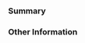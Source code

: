 ### Summary

<!-- Provide a general description of the code changes in your pull
request... were there any bugs you had fixed? If so, mention them. If
these bugs have open GitHub issues, be sure to tag them here as well,
to keep the conversation linked together. -->

### Other Information

<!-- If there's anything else that's important and relevant to your pull
request, mention that information here. This could include
benchmarks, or other information.

Thank you for your contribution! -->
